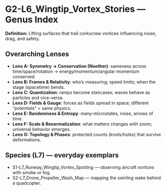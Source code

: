 # G2-L6_Wingtip_Vortex_Stories — Genus Index
**Definition:** Lifting surfaces that trail corkscrew vortices influencing noise, drag, and safety.
## Overarching Lenses

- **Lens A: Symmetry -> Conservation (Noether)**: sameness across time/space/rotation → energy/momentum/angular momentum conserved.
- **Lens B: Frames & Relativity**: who’s measuring; speed limits; when the stage (spacetime) bends.
- **Lens C: Quantization**: ramps become staircases; waves behave as particles and vice-versa.
- **Lens D: Fields & Gauge**: forces as fields spread in space; different “potentials” = same physics.
- **Lens E: Randomness & Entropy**: many-microstates, noise, arrows of time.
- **Lens F: Scale & Renormalization**: what matters changes with zoom; universal behavior emerges.
- **Lens G: Topology & Phases**: protected counts (knots/holes) that survive deformations.

## Species (L7) — everyday exemplars
- S1-L7_Runway_Wingtip_Vortex_Spotting — observing aircraft vortices with smoke or fog.
- S2-L7_Drone_Propeller_Wash_Map — mapping the swirling wake behind a quadcopter.
